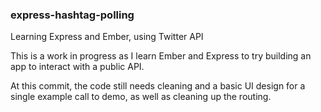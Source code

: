 ### express-hashtag-polling
Learning Express and Ember, using Twitter API

This is a work in progress as I learn Ember and Express to try building an app to interact with a public API.

At this commit, the code still needs cleaning and a basic UI design for a single example call to demo, as well as cleaning up the routing.
